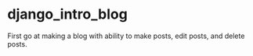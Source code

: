 # django_intro_blog

First go at making a blog with ability to make posts, edit posts, and delete posts.
